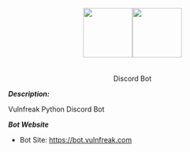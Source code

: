 <p align="center"><img src="https://vulnfreak.com/images/logo.png" width="100" style="padding-bottom: 20px;"><img src="https://vulnfreak.com/images/bot.png" width="100"></p>
<p align="center">Discord Bot</p>


***Description:***

Vulnfreak Python Discord Bot

***Bot Website***

- Bot Site: https://bot.vulnfreak.com


